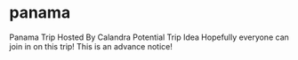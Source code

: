 # panama
Panama Trip Hosted By Calandra
Potential Trip Idea
Hopefully everyone can join in on this trip! This is an advance notice!
